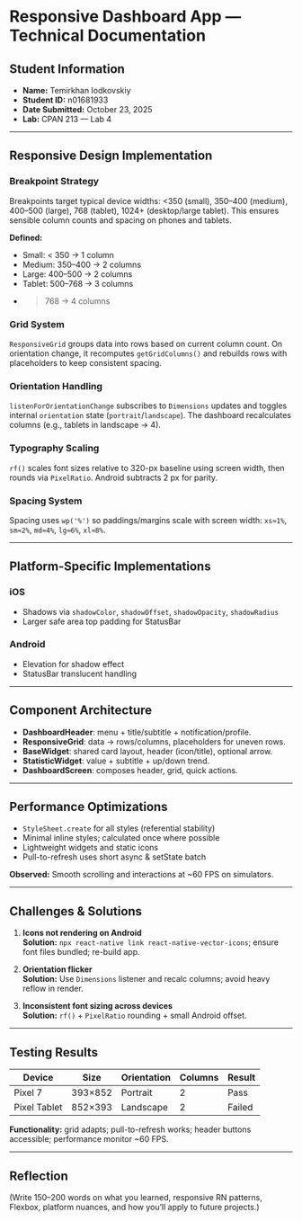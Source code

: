 # Responsive Dashboard App — Technical Documentation

## Student Information
- **Name:** Temirkhan Iodkovskiy
- **Student ID:** n01681933
- **Date Submitted:** October 23, 2025
- **Lab:** CPAN 213 — Lab 4

---

## Responsive Design Implementation

### Breakpoint Strategy
Breakpoints target typical device widths: <350 (small), 350–400 (medium), 400–500 (large), 768 (tablet), 1024+ (desktop/large tablet). This ensures sensible column counts and spacing on phones and tablets.

**Defined:**
- Small: < 350 → 1 column
- Medium: 350–400 → 2 columns
- Large: 400–500 → 2 columns
- Tablet: 500–768 → 3 columns
- >768 → 4 columns

### Grid System
`ResponsiveGrid` groups data into rows based on current column count. On orientation change, it recomputes `getGridColumns()` and rebuilds rows with placeholders to keep consistent spacing.

### Orientation Handling
`listenForOrientationChange` subscribes to `Dimensions` updates and toggles internal `orientation` state (`portrait`/`landscape`). The dashboard recalculates columns (e.g., tablets in landscape → 4).

### Typography Scaling
`rf()` scales font sizes relative to 320-px baseline using screen width, then rounds via `PixelRatio`. Android subtracts 2 px for parity.

### Spacing System
Spacing uses `wp('%')` so paddings/margins scale with screen width: `xs≈1%`, `sm≈2%`, `md≈4%`, `lg≈6%`, `xl≈8%`.

---

## Platform-Specific Implementations

### iOS
- Shadows via `shadowColor`, `shadowOffset`, `shadowOpacity`, `shadowRadius`
- Larger safe area top padding for StatusBar

### Android
- Elevation for shadow effect
- StatusBar translucent handling

---

## Component Architecture

- **DashboardHeader**: menu + title/subtitle + notification/profile.
- **ResponsiveGrid**: data → rows/columns, placeholders for uneven rows.
- **BaseWidget**: shared card layout, header (icon/title), optional arrow.
- **StatisticWidget**: value + subtitle + up/down trend.
- **DashboardScreen**: composes header, grid, quick actions.

---

## Performance Optimizations

- `StyleSheet.create` for all styles (referential stability)
- Minimal inline styles; calculated once where possible
- Lightweight widgets and static icons
- Pull-to-refresh uses short async & setState batch

**Observed:** Smooth scrolling and interactions at ~60 FPS on simulators.

---

## Challenges & Solutions

1) **Icons not rendering on Android**  
**Solution:** `npx react-native link react-native-vector-icons`; ensure font files bundled; re-build app.

2) **Orientation flicker**  
**Solution:** Use `Dimensions` listener and recalc columns; avoid heavy reflow in render.

3) **Inconsistent font sizing across devices**  
**Solution:** `rf()` + `PixelRatio` rounding + small Android offset.

---

## Testing Results

| Device         | Size      | Orientation | Columns | Result |
|----------------|-----------|-------------|---------|--------|
| Pixel 7        | 393×852   | Portrait    | 2       | Pass   |
| Pixel Tablet   | 852×393   | Landscape   | 2       | Failed |

**Functionality:** grid adapts; pull-to-refresh works; header buttons accessible; performance monitor ~60 FPS.

---

## Reflection
(Write 150–200 words on what you learned, responsive RN patterns, Flexbox, platform nuances, and how you’ll apply to future projects.)